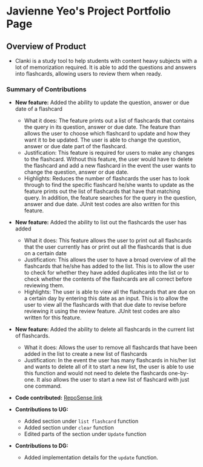 # Javienne Yeo's Project Portfolio Page

## Overview of Product
- Clanki is a study tool to help students with content heavy subjects with a lot of memorization required. It is
  able to add the questions and answers into flashcards, allowing users to review them when ready.

### Summary of Contributions
- **New feature:** Added the ability to update the question, answer or due date of a flashcard
    - What it does: The feature prints out a list of flashcards that contains the query in its question, 
      answer or due date. The feature than allows the user to choose which flashcard to update and how they 
      want it to be updated. The user is able to change the question, answer or due date part of the flashcard.
    - Justification: This feature is required for users to make any changes to the flashcard. Without 
      this feature, the user would have to delete the flashcard and add a new flashcard in the event the 
      user wants to change the question, answer or due date.
    - Highlights: Reduces the number of flashcards the user has to look through to find the specific flashcard 
      he/she wants to update as the feature prints out the list of flashcards that have that matching query. 
      In addition, the feature searches for the query in the question, answer and due date. JUnit test codes are 
      also written for this feature.
- **New feature:** Added the ability to list out the flashcards the user has added
    - What it does: This feature allows the user to print out all flashcards that the user currently has or 
      print out all the flashcards that is due on a certain date
    - Justification: This allows the user to have a broad overview of all the flashcards that he/she has 
      added to the list. This is to allow the user to check for whether they have added duplicates into the 
      list or to check whether the contents of the flashcards are all correct before reviewing them.
    - Highlights: The user is able to view all the flashcards that are due on a certain day by entering 
      this date as an input. This is to allow the user to view all the flashcards with that due date to 
      revise before reviewing it using the review feature. JUnit test codes are also written for this feature.
- **New feature:** Added the ability to delete all flashcards in the current list of flashcards. 
    - What it does: Allows the user to remove all flashcards that have been added in the list to create a new 
      list of flashcards
    - Justification: In the event the user has many flashcards in his/her list and wants to delete all of 
      it to start a new list, the user is able to use this function and would not need to delete the 
      flashcards one-by-one. It also allows the user to start a new list of flashcard with just one command.

- **Code contributed:**
  [RepoSense link](https://nus-cs2113-ay2223s2.github.io/tp-dashboard/?search=t15&sort=groupTitle&sortWithin=title&timeframe=commit&mergegroup=&groupSelect=groupByRepos&breakdown=true&checkedFileTypes=docs~functional-code~test-code~other&since=2023-02-17&tabOpen=true&tabType=authorship&zFR=false&tabAuthor=javienneyeo&tabRepo=AY2223S2-CS2113-T15-4%2Ftp%5Bmaster%5D&authorshipIsMergeGroup=false&authorshipFileTypes=docs~functional-code~test-code&authorshipIsBinaryFileTypeChecked=false&authorshipIsIgnoredFilesChecked=false)

- **Contributions to UG:**
    - Added section under `list flashcard` function
    - Added section under `clear` function
    - Edited parts of the section under `Update` function
  
- **Contributions to DG:**
    - Added implementation details for the `update` function.









